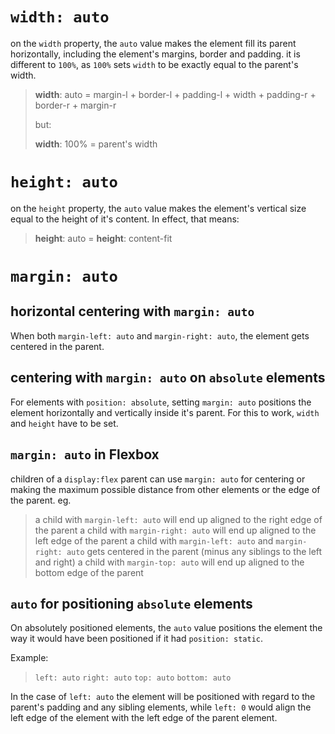 # `width: auto`
on the `width` property, the `auto` value makes the element fill its parent horizontally, including the element's margins, border and padding. it is different to `100%`, as `100%`  sets `width` to be  exactly equal to the parent's width.
> **width**: auto = margin-l + border-l + padding-l + width + padding-r + border-r + margin-r
> 
>  but:
> 
> **width**: 100% = parent's width

# `height: auto`

on the `height` property, the `auto` value makes the element's vertical size equal to the height of it's content. In effect, that means:
> **height**: auto = **height**: content-fit

# `margin: auto`

## horizontal centering with ``margin: auto``

When both ``margin-left: auto`` and ``margin-right: auto``, the element gets centered in the parent.

## centering with ``margin: auto`` on `absolute` elements

For elements with `position: absolute`, setting `margin: auto` positions the element horizontally and vertically inside it's parent. For this to work, `width` and `height` have to be set.

## ``margin: auto`` in Flexbox

children of a `display:flex` parent can use `margin: auto` for centering or making the maximum possible distance from other elements or the edge of the parent.
eg. 
> a child with `margin-left: auto` will end up aligned to the right edge of the parent
> a child with `margin-right: auto` will end up aligned to the left edge of the parent
> a child with  `margin-left: auto` and `margin-right: auto` gets centered in the parent (minus any siblings to the left and right)
> a child with `margin-top: auto` will end up aligned to the bottom edge of the parent

## `auto` for positioning `absolute` elements

On absolutely positioned elements, the `auto` value positions the element the way it would have been positioned if it had `position: static`.

Example:
> `left: auto`
> `right: auto`
> `top: auto`
> `bottom: auto`

In the case of `left: auto` the element will be positioned with regard to the parent's padding and any sibling elements, while `left: 0` would align the left edge of the element with the left edge of the parent element.
